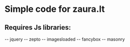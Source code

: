 # Simple code for zaura.lt

## Requires Js libraries:

-- jquery
-- zepto
-- imagesloaded
-- fancybox
-- masonry
